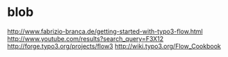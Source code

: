 blob
====

http://www.fabrizio-branca.de/getting-started-with-typo3-flow.html
http://www.youtube.com/results?search_query=F3X12
http://forge.typo3.org/projects/flow3
http://wiki.typo3.org/Flow_Cookbook
